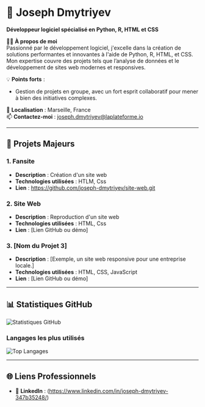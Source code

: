 # 💼 Joseph Dmytriyev  
**Développeur logiciel spécialisé en Python, R, HTML et CSS**  

👨‍💻 **À propos de moi**  
Passionné par le développement logiciel, j'excelle dans la création de solutions performantes et innovantes à l'aide de Python, R, HTML, et CSS.
Mon expertise couvre des projets tels que l’analyse de données et le développement de sites web modernes et responsives.  

💡 **Points forts** :  
- Gestion de projets en groupe, avec un fort esprit collaboratif pour mener à bien des initiatives complexes.  

📍 **Localisation** : Marseille, France  
📫 **Contactez-moi** : joseph.dmytriyev@laplateforme.io

---

## 📌 **Projets Majeurs**  
### **1. Fansite**  
- **Description** : Création d'un site web  
- **Technologies utilisées** : HTLM, Css
- **Lien** : https://github.com/joseph-dmytriyev/site-web.git

### **2. Site Web**  
- **Description** : Reproduction d'un site web
- **Technologies utilisées** : HTML, Css
- **Lien** : [Lien GitHub ou démo]

### **3. [Nom du Projet 3]**  
- **Description** : [Exemple, un site web responsive pour une entreprise locale.]  
- **Technologies utilisées** : HTML, CSS, JavaScript  
- **Lien** : [Lien GitHub ou démo]

---

## 📊 **Statistiques GitHub**  
![Statistiques GitHub](https://github-readme-stats.vercel.app/api?username=JosephDmytriyev&show_icons=true&theme=radical)  

### **Langages les plus utilisés**  
![Top Langages](https://github-readme-stats.vercel.app/api/top-langs/?username=JosephDmytriyev&layout=compact&theme=radical)

---

## 🌐 **Liens Professionnels**  
- 💼 **LinkedIn** : (https://www.linkedin.com/in/joseph-dmytriyev-347b35248/)



